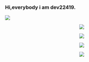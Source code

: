 ### Hi,everybody i am dev22419.

<a href='https://www.linkpicture.com/view.php?img=LPic606d369c26342937531865'><img src='https://www.linkpicture.com/q/jing.fm-hacker-clip-art-3531731.png' type='image'></a>

<p align="center">
<img src="https://3zpzsfcsbqqzfed6cxt0ng-on.drv.tw/art.gif" type='image'>
</p>

<p align="center">
<img src='https://img.shields.io/badge/GitHub-dev22419-green?style=for-the-badge&logo=GitHub' type='image'>
</p>
<p align="center">
<a href='https://dev22419.blogspot.com/?m=1'><img src='https://img.shields.io/badge/Website-visit-green?style=for-the-badge&logo=blogger' type='image'></a>
</p>
<p align="center">
<a href=''><img src='https://img.shields.io/badge/Youtube-channel-green?style=for-the-badge&logo=youtube' type='image'></a>
</p>

